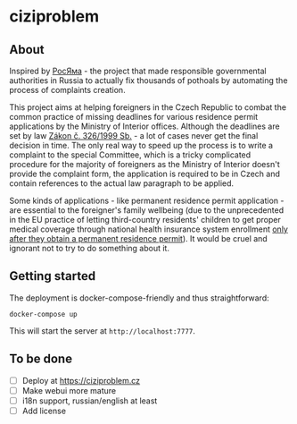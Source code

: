 # ciziproblem

## About

Inspired by [РосЯма](https://rosyama.ru/) - the project that made responsible governmental authorities in Russia to actually fix thousands of pothoals by automating
the process of complaints creation.

This project aims at helping foreigners in the Czech Republic to combat the common practice of missing deadlines for various residence permit applications by
the Ministry of Interior offices.
Although the deadlines are set by law [Zákon č. 326/1999 Sb.](https://www.zakonyprolidi.cz/cs/1999-326) - a lot of cases never get the final decision in time.
The only real way to speed up the process is to write a complaint to the special Committee, which is a tricky complicated procedure for the majority of foreigners as
the Ministry of Interior doesn't provide the complaint form, the application is required to be in Czech and contain references to the actual law paragraph
to be applied.

Some kinds of applications - like permanent residence permit application - are essential to the foreigner's family wellbeing (due to the 
unprecedented in the EU practice of letting third-country residents' children to get proper medical coverage through national health insurance system enrollment
[only after they obtain a permanent residence permit](https://pvzpnenivzp.cz)). It would be cruel and ignorant not to try to do something about it.

## Getting started

The deployment is docker-compose-friendly and thus straightforward:

`docker-compose up`

This will start the server at `http://localhost:7777`.

## To be done

- [ ] Deploy at https://ciziproblem.cz
- [ ] Make webui more mature
- [ ] i18n support, russian/english at least
- [ ] Add license
